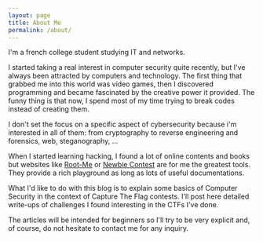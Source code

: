 ```yaml
---
layout: page
title: About Me
permalink: /about/
---
```


I'm a french college student studying IT and networks.

I started taking a real interest in computer security quite recently, but I've always been attracted by computers and technology. The first thing that grabbed me into this world was video games, then I discovered programming and became fascinated by the creative power it provided. The funny thing is that now, I spend most of my time trying to break codes instead of creating them.  

I don't set the focus on a specific aspect of cybersecurity because i'm interested in all of them: from cryptography to reverse engineering and forensics, web, steganography, ...

When I started learning hacking, I found a lot of online contents and books but websites like [Root-Me](https://root-me.org) or [Newbie Contest](https://newbiecontest.org) are for me the greatest tools.
They provide a rich playground as long as lots of useful documentations.

What I'd like to do with this blog is to explain some basics of Computer Security in the context of Capture The Flag contests. I'll post here detailed write-ups of challenges I found interesting in the CTFs I've done.

The articles will be intended for beginners so I'll try to be very explicit and, of course, do not hesitate to contact me for any inquiry.
